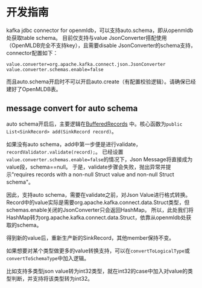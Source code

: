 # 开发指南
kafka jdbc connector for openmldb，可以支持auto.schema，即从openmldb处获取table schema。
目前仅支持与value JsonConverter搭配使用（OpenMLDB完全不支持key），且需要disable JsonConverter的schema支持，
connector配置如下：
```
value.converter=org.apache.kafka.connect.json.JsonConverter
value.converter.schemas.enable=false
```
而且auto.schema开启时不可以开启auto.create（有配置校验逻辑）。请确保已经建好了OpenMLDB表。

## message convert for auto schema

auto schema开启后，主要逻辑在[BufferedRecords](src/main/java/io/confluent/connect/jdbc/sink/BufferedRecords.java)
中。核心函数为`public List<SinkRecord> add(SinkRecord record)`。

如果没有auto schema，add中第一步便是进行validate，`recordValidator.validate(record);`。
已经设置`value.converter.schemas.enable=false`的情况下，Json Message将直接成为value段，schema==null。
于是，validate步骤会失败，抛出异常并提示"requires records with a non-null Struct value and non-null Struct schema"。

因此，支持auto schema，需要在validate之前，对Json Value进行格式转换。
Record中的value实际是需要org.apache.kafka.connect.data.Struct类型，但schemas.enable关闭的JsonConverter只会返回HashMap。
所以，此处我们将HashMap转为org.apache.kafka.connect.data.Struct，依靠从openmldb处获取的schema。

得到新的value后，重新生产新的SinkRecord，其他member保持不变。

如果想要对某个类型做更多的value转换支持，可以在`convertToLogicalType`或`convertToSchemaType`中加入逻辑。

比如支持多类型json value转为int32类型，就在int32的case中加入对value的类型判断，并支持将该类型转为int32。
